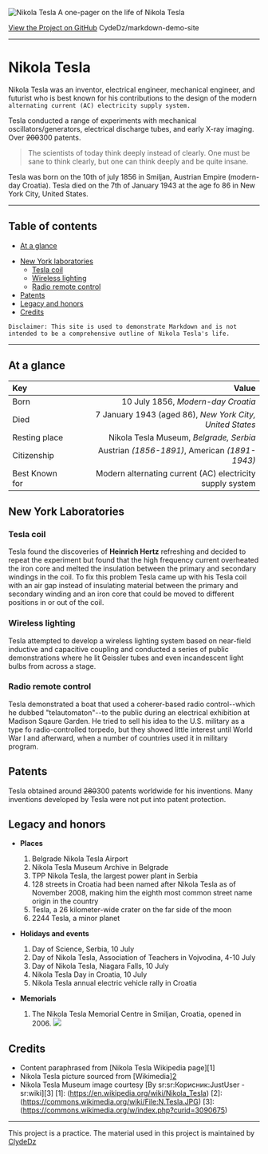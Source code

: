![Nikola Tesla](https://upload.wikimedia.org/wikipedia/commons/thumb/d/d4/N.Tesla.JPG/184px-N.Tesla.JPG)
A one-pager on the life of Nikola Tesla

[View the Project on GitHub](https://github.com/ClydeDz/markdown-demo-site) CydeDz/markdown-demo-site

___

# Nikola Tesla

Nikola Tesla was an inventor, electrical engineer, mechanical engineer, and futurist who is best known for his contributions to the design of the modern `alternating current (AC) electricity supply system.`

Tesla conducted a range of experiments with mechanical oscillators/generators, electrical discharge tubes, and early X-ray imaging. Over ~~200~~300 patents.

> The scientists of today think deeply instead of clearly. One must be sane to think clearly, but one can think deeply and be quite insane.

Tesla was born on the 10th of july 1856 in Smiljan, Austrian Empire (modern-day Croatia). Tesla died on the 7th of January 1943 at the age fo 86 in New York City, United States.

___

## Table of contents

* [At a glance](#At-a-glance)
+ [New York laboratories](#New-York-Laboratories)
    * [Tesla coil](#Tesla-coil)
    * [Wireless lighting](#Wireless-lighting)
    - [Radio remote control](#Radio-remote-control)
+ [Patents](#Patents)
+ [Legacy and honors](#Legacy-and-honors)
+ [Credits](#Credits)

```
Disclaimer: This site is used to demonstrate Markdown and is not intended to be a comprehensive outline of Nikola Tesla's life.
```

___

## At a glance

| **Key** | __Value__ |
|:----|------------:|
| Born | 10 July 1856, *Modern-day Croatia* |
| Died | 7 January 1943 (aged 86), *New York City, United States* |
| Resting place | Nikola Tesla Museum, *Belgrade, Serbia* |
| Citizenship | Austrian *(1856-1891)*, American *(1891-1943)* |
| Best Known for | Modern alternating current (AC) electricity supply system |

## New York Laboratories

### Tesla coil

Tesla found the discoveries of __Heinrich Hertz__ refreshing and decided to repeat the experiment but found that the high frequency current overheated the iron core and melted the insulation between the primary and secondary windings in the coil. To fix this problem Tesla came up with his Tesla coil with an air gap instead of insulating material between the primary and secondary winding and an iron core that could be moved to different positions in or out of the coil. 

### Wireless lighting

Tesla attempted to develop a wireless lighting system based on near-field inductive and capacitive coupling and conducted a series of public demonstrations where he lit Geissler tubes and even incandescent light bulbs from across a stage. 

### Radio remote control 

Tesla demonstrated a boat that used a coherer-based radio control--which he dubbed "telautomaton"--to the public during an electrical exhibition at Madison Sqaure Garden. He tried to sell his idea to the U.S. military as a type fo radio-controlled torpedo, but they showed little interest until World War I and afterward, when a number of countries used it in military program.

## Patents

Tesla obtained around ~~280~~300 patents worldwide for his inventions. Many inventions developed by Tesla were not put into patent protection. 

## Legacy and honors

* __Places__
    1. Belgrade Nikola Tesla Airport
    1. Nikola Tesla Museum Archive in Belgrade
    1. TPP Nikola Tesla, the largest power plant in Serbia
    1. 128 streets in Croatia had been named after Nikola Tesla as of November 2008, making him the eighth most common street name origin in the country
    1. Tesla, a 26 kilometer-wide crater on the far side of the moon 
    1. 2244 Tesla, a minor planet
    
* __Holidays and events__
    1. Day of Science, Serbia, 10 July
    1. Day of Nikola Tesla, Association of Teachers in Vojvodina, 4-10 July
    1. Day of Nikola Tesla, Niagara Falls, 10 July
    1. Nikola Tesla Day in Croatia, 10 July
    1. Nikola Tesla annual electric vehicle rally in Croatia
    
* __Memorials__
    1. The Nikola Tesla Memorial Centre in Smiljan, Croatia, opened in 2006.
![](https://clydedz.github.io/markdown-demo-site/assets/img/Muzej_Nikole_Tesle.jpg)  

## Credits 
 
   * Content paraphrased from [Nikola Tesla Wikipedia page][1]
   * Nikola Tesla picture sourced from [Wikimedia][2](https://commons.wikimedia.org/wiki/File:N.Tesla.JPG)
   * Nikola Tesla Museum image courtesy [By sr:sr:Корисник:JustUser - sr:wiki][3]
   [1]: (https://en.wikipedia.org/wiki/Nikola_Tesla)
   [2]: (https://commons.wikimedia.org/wiki/File:N.Tesla.JPG)
   [3]: (https://commons.wikimedia.org/w/index.php?curid=3090675)
   
___


This project is a practice. The material used in this project is maintained by [ClydeDz](https://github.com/ClydeDz)
